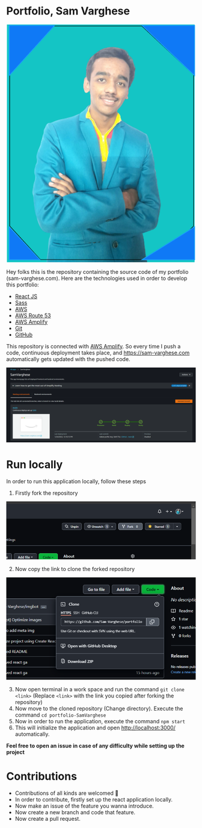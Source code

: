 # Portfolio, Sam Varghese

![My Profile image](public/img.png)

Hey folks this is the repository containing the source code of my portfolio (sam-varghese.com). Here are the technologies used in order to develop this portfolio:

- [React JS](https://reactjs.org/)
- [Sass](https://sass-lang.com/)
- [AWS](https://aws.amazon.com/)
- [AWS Route 53](https://aws.amazon.com/route53/)
- [AWS Amplify](https://aws.amazon.com/amplify/)
- [Git](https://git-scm.com/)
- [GitHub](https://github.com/)

This repository is connected with [AWS Amplify](https://aws.amazon.com/amplify/). So every time I push a code, continuous deployment takes place, and https://sam-varghese.com automatically gets updated with the pushed code.

![AWS Amplify Deployment ss](public/amplify.png)

# Run locally

In order to run this application locally, follow these steps

1. Firstly fork the repository

![Fork button](public/setup/1.png)

2. Now copy the link to clone the forked repository

![Cloning link](public/setup/2.png)

3. Now open terminal in a work space and run the command `git clone <link>` (Replace `<link>` with the link you copied after forking the repository)
4. Now move to the cloned repository (Change directory). Execute the command `cd portfolio-SamVarghese`
5. Now in order to run the application, execute the command `npm start`
6. This will initialize the application and open [http://localhost:3000/](http://localhost:3000/) automatically.

**Feel free to open an issue in case of any difficulty while setting up the project**

# Contributions

- Contributions of all kinds are welcomed 🎉
- In order to contribute, firstly set up the react application locally.
- Now make an issue of the feature you wanna introduce.
- Now create a new branch and code that feature.
- Now create a pull request.